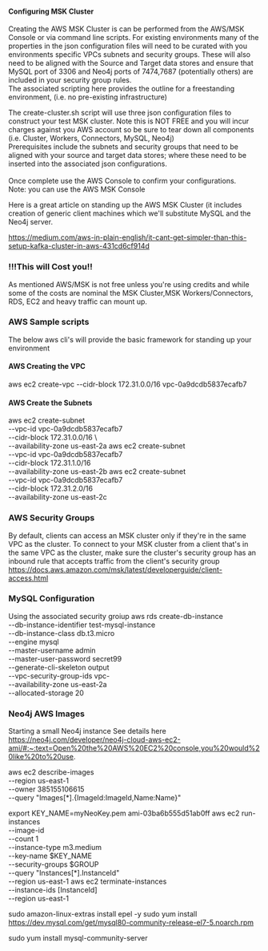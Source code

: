#### Configuring MSK Cluster
Creating the AWS MSK Cluster is can be performed from the AWS/MSK Console or via command line scripts.  For existing environments many of the properties in the json configuration files will need to be curated with you environments specific VPCs subnets and security groups.  These will also need to be aligned with the Source and Target data stores and ensure that MySQL port of 3306 and Neo4j ports of 7474,7687 (potentially others) are included in your security group rules.
 <br>
The associated scripting here provides the outline for a freestanding environment, (i.e. no pre-existing infrastructure)

The create-cluster.sh script will use three json configuration files to construct your test MSK cluster.  Note this is NOT FREE and you will incur charges against you AWS account so be sure to tear down all components (i.e. Cluster, Workers, Connectors, MySQL, Neo4j) 
<br>
Prerequisites include the subnets and security groups that need to be aligned  with your source and target data stores; where these need to be inserted into
the associated json configurations.  
<br>
Once complete use the AWS Console to confirm your configurations.
<br>
Note: you can use the AWS MSK Console 

Here is a great article on standing up the AWS MSK Cluster (it includes 
creation of generic client machines which we'll substitute MySQL and the 
Neo4j server.

https://medium.com/aws-in-plain-english/it-cant-get-simpler-than-this-setup-kafka-cluster-in-aws-431cd6cf914d



### !!!This will Cost you!!
As mentioned AWS/MSK is not free unless you're using credits and while some of the costs are nominal the MSK Cluster,MSK Workers/Connectors, RDS, EC2 and heavy traffic can mount up.
### AWS Sample scripts
The below aws cli's will provide the basic framework for standing up your environment
####  AWS Creating the VPC
aws ec2 create-vpc   --cidr-block 172.31.0.0/16
vpc-0a9dcdb5837ecafb7
#### AWS Create the Subnets
aws ec2 create-subnet   
   --vpc-id vpc-0a9dcdb5837ecafb7 \
   --cidr-block 172.31.0.0/16     \  
   --availability-zone us-east-2a
aws ec2 create-subnet \
   --vpc-id vpc-0a9dcdb5837ecafb7 \
   --cidr-block 172.31.1.0/16 \
   --availability-zone us-east-2b
aws ec2 create-subnet \
   --vpc-id vpc-0a9dcdb5837ecafb7 \
   --cidr-block 172.31.2.0/16 \
   --availability-zone us-east-2c
### AWS Security Groups
By default, clients can access an MSK cluster only if they're in the same VPC as the cluster. To connect to your MSK cluster from a client that's in the same VPC as the cluster, make sure the cluster's security group has an inbound rule that accepts traffic from the client's security group
https://docs.aws.amazon.com/msk/latest/developerguide/client-access.html




### MySQL Configuration
Using the associated security groiup
aws rds create-db-instance \
--db-instance-identifier test-mysql-instance \
--db-instance-class db.t3.micro \
--engine mysql \
--master-username admin \
--master-user-password secret99 \
--generate-cli-skeleton output \
--vpc-security-group-ids  vpc-<redacted-secgroup>  \
--availability-zone us-east-2a \
--allocated-storage 20


### Neo4j AWS Images
Starting a small Neo4j instance 
See details here https://neo4j.com/developer/neo4j-cloud-aws-ec2-ami/#:~:text=Open%20the%20AWS%20EC2%20console,you%20would%20like%20to%20use.

aws ec2 describe-images \
--region us-east-1 \
--owner 385155106615 \
--query "Images[*].{ImageId:ImageId,Name:Name}"

export KEY_NAME=myNeoKey.pem
ami-03ba6b555d51ab0ff
aws ec2 run-instances \
--image-id <selected Neo4j Image> \
--count 1 \
--instance-type m3.medium \
--key-name $KEY_NAME \
--security-groups $GROUP \
--query "Instances[*].InstanceId" \
--region us-east-1
aws ec2 terminate-instances \
--instance-ids [InstanceId] \
--region us-east-1



sudo amazon-linux-extras install epel -y
sudo yum install https://dev.mysql.com/get/mysql80-community-release-el7-5.noarch.rpm

sudo yum install mysql-community-server 
